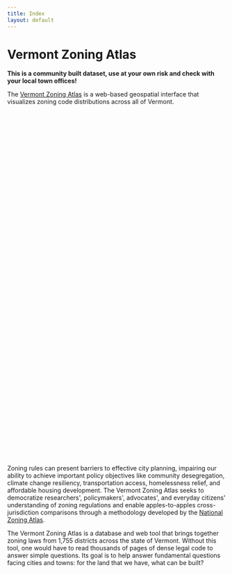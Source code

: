 ```yaml
---
title: Index
layout: default
---
```

<head>
  <link rel="stylesheet" href="https://unpkg.com/leaflet/dist/leaflet.css" />
  <script src="https://unpkg.com/leaflet/dist/leaflet.js"></script>
  <script src="https://unpkg.com/flatgeobuf@3.26.2/dist/flatgeobuf-geojson.min.js"></script>
</head>


# Vermont Zoning Atlas

**This is a community built dataset, use at your own risk and check with your local town offices!**

The [Vermont Zoning Atlas](https://www.zoningatlas.org/vermont) is a web-based geospatial interface that visualizes zoning code distributions across all of Vermont. 
<div id="map" style="width: 100%; height: 800px;"></></div>

<script>
  // Initialize the map
  var map = L.map('map').setView([43.951, -72.756], 7);

  // Add a tile layer to the map
  L.tileLayer('https://{s}.tile.openstreetmap.org/{z}/{x}/{y}.png', {
    attribution: '&copy; <a href="https://www.openstreetmap.org/copyright">OpenStreetMap</a> contributors'
  }).addTo(map);

  // List of fields to display in the popup
  var fieldsToDisplay = ["Jurisdiction County","Jurisdiction District Name", "District Type", "District Name","Overlay District","1F Allowance","2F Allowance","3F Allowance","3F Connection to Sewage/Water Required","3F Elderly Housing Only","4F Allowance","4F Connection to Sewage/Water Required","4F Elderly Housing Only", "Affordable Housing District","ADU Owner Occupancy Required","1F Connection to Sewage/Water Required","1F Elderly Housing Only","2F Connection to Sewage/Water Required","2F Elderly Housing Only"]; 

  // Function to bind popups to each feature
  function onEachFeature(feature, layer) {
    if (feature.properties) {
      var popupContent = "<p><strong>Attributes:</strong></p>";
      fieldsToDisplay.forEach(field => {
        if (feature.properties[field] !== undefined) {
          popupContent += "<p>" + field + ": " + feature.properties[field] + "</p>";
        }
      });
      layer.bindPopup(popupContent);
    }
  }


  // Fetch the GeoJSON data and add it to the map
  fetch('data/RPC/ACRPC/ACRPC_Zoning.geojson')
    .then(response => {
      if (!response.ok) {
        throw new Error('Network response was not ok ' + response.statusText);
      }
      return response.json();
    })
    .then(data => {
      L.geoJSON(data, {
        onEachFeature: onEachFeature
      }).addTo(map);
    })
    .catch(error => console.error('Error loading GeoJSON data:', error));

    // Fetch the GeoJSON data and add it to the map
  fetch('data/RPC/BCRC/BCRC_Zoning.geojson')
    .then(response => {
      if (!response.ok) {
        throw new Error('Network response was not ok ' + response.statusText);
      }
      return response.json();
    })
    .then(data => {
      L.geoJSON(data, {
        onEachFeature: onEachFeature
      }).addTo(map);
    })
    .catch(error => console.error('Error loading GeoJSON data:', error));

    // Fetch the GeoJSON data and add it to the map
  fetch('data/RPC/CCRPC/CCRPC_Zoning.geojson')
    .then(response => {
      if (!response.ok) {
        throw new Error('Network response was not ok ' + response.statusText);
      }
      return response.json();
    })
    .then(data => {
      L.geoJSON(data, {
        onEachFeature: onEachFeature
      }).addTo(map);
    })
    .catch(error => console.error('Error loading GeoJSON data:', error));

      // Fetch the GeoJSON data and add it to the map
  fetch('data/RPC/CVRPC/CVRPC_Zoning.geojson')
    .then(response => {
      if (!response.ok) {
        throw new Error('Network response was not ok ' + response.statusText);
      }
      return response.json();
    })
    .then(data => {
      L.geoJSON(data, {
        onEachFeature: onEachFeature
      }).addTo(map);
    })
    .catch(error => console.error('Error loading GeoJSON data:', error));


      // Fetch the GeoJSON data and add it to the map
  fetch('data/RPC/LCPC/LCPC_Zoning.geojson')
    .then(response => {
      if (!response.ok) {
        throw new Error('Network response was not ok ' + response.statusText);
      }
      return response.json();
    })
    .then(data => {
      L.geoJSON(data, {
        onEachFeature: onEachFeature
      }).addTo(map);
    })
    .catch(error => console.error('Error loading GeoJSON data:', error));


      // Fetch the GeoJSON data and add it to the map
  fetch('data/RPC/MARC/MARC_Zoning.geojson')
    .then(response => {
      if (!response.ok) {
        throw new Error('Network response was not ok ' + response.statusText);
      }
      return response.json();
    })
    .then(data => {
      L.geoJSON(data, {
        onEachFeature: onEachFeature
      }).addTo(map);
    })
    .catch(error => console.error('Error loading GeoJSON data:', error));

          // Fetch the GeoJSON data and add it to the map
  fetch('data/RPC/NVDA/NVDA_Zoning.geojson')
    .then(response => {
      if (!response.ok) {
        throw new Error('Network response was not ok ' + response.statusText);
      }
      return response.json();
    })
    .then(data => {
      L.geoJSON(data, {
        onEachFeature: onEachFeature
      }).addTo(map);
    })
    .catch(error => console.error('Error loading GeoJSON data:', error));

          // Fetch the GeoJSON data and add it to the map
  fetch('data/RPC/NWRPC/NWRPC_Zoning.geojson')
    .then(response => {
      if (!response.ok) {
        throw new Error('Network response was not ok ' + response.statusText);
      }
      return response.json();
    })
    .then(data => {
      L.geoJSON(data, {
        onEachFeature: onEachFeature
      }).addTo(map);
    })
    .catch(error => console.error('Error loading GeoJSON data:', error));
    
          // Fetch the GeoJSON data and add it to the map
  fetch('data/RPC/RRPC/RRPC_Zoning.geojson')
    .then(response => {
      if (!response.ok) {
        throw new Error('Network response was not ok ' + response.statusText);
      }
      return response.json();
    })
    .then(data => {
      L.geoJSON(data, {
        onEachFeature: onEachFeature
      }).addTo(map);
    })
    .catch(error => console.error('Error loading GeoJSON data:', error));
          // Fetch the GeoJSON data and add it to the map

  fetch('data/RPC/TRORC/TRORC_Zoning.geojson')
    .then(response => {
      if (!response.ok) {
        throw new Error('Network response was not ok ' + response.statusText);
      }
      return response.json();
    })
    .then(data => {
      L.geoJSON(data, {
        onEachFeature: onEachFeature
      }).addTo(map);
    })
    .catch(error => console.error('Error loading GeoJSON data:', error));

      fetch('data/RPC/WRC/WRC_Zoning.geojson')
    .then(response => {
      if (!response.ok) {
        throw new Error('Network response was not ok ' + response.statusText);
      }
      return response.json();
    })
    .then(data => {
      L.geoJSON(data, {
        onEachFeature: onEachFeature
      }).addTo(map);
    })
    .catch(error => console.error('Error loading GeoJSON data:', error));
</script>
Zoning rules can present barriers to effective city planning, impairing our ability to achieve important policy objectives like community desegregation, climate change resiliency, transportation access, homelessness relief, and affordable housing development. The Vermont Zoning Atlas seeks to democratize researchers', policymakers', advocates', and everyday citizens' understanding of zoning regulations and enable apples-to-apples cross-jurisdiction comparisons through a methodology developed by the [National Zoning Atlas](https://www.zoningatlas.org/).

The Vermont Zoning Atlas is a database and web tool that brings together zoning laws from 1,755 districts across the state of Vermont. Without this tool, one would have to read thousands of pages of dense legal code to answer simple questions. Its goal is to help answer fundamental questions facing cities and towns: for the land that we have, what can be built?
